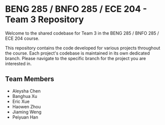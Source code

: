 # BENG 285 / BNFO 285 / ECE 204 - Team 3 Repository

Welcome to the shared codebase for Team 3 in the BENG 285 / BNFO 285 / ECE 204 course.

This repository contains the code developed for various projects throughout the course. Each project's codebase is maintained in its own dedicated branch. Please navigate to the specific branch for the project you are interested in.

## Team Members

- Aleysha Chen
- Banghua Xu
- Eric Xue
- Haowen Zhou
- Jiaming Weng
- Peiyuan Han

